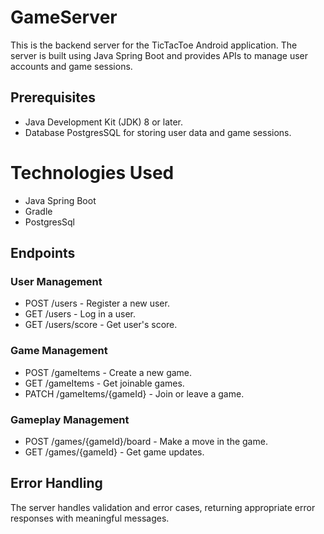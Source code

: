 # GameServer
This is the backend server for the TicTacToe Android application. The server is built using Java Spring Boot and provides APIs to manage user accounts and game sessions.

## Prerequisites
* Java Development Kit (JDK) 8 or later.
* Database PostgresSQL for storing user data and game sessions.


# Technologies Used
* Java Spring Boot
* Gradle
* PostgresSql

## Endpoints
### User Management
* POST /users - Register a new user.
* GET /users - Log in a user.
* GET /users/score - Get user's score.
### Game Management
* POST /gameItems - Create a new game.
* GET /gameItems - Get joinable games.
* PATCH /gameItems/{gameId} - Join or leave a game.
### Gameplay Management
* POST /games/{gameId}/board - Make a move in the game.
* GET /games/{gameId} - Get game updates.
## Error Handling
The server handles validation and error cases, returning appropriate error responses with meaningful messages.